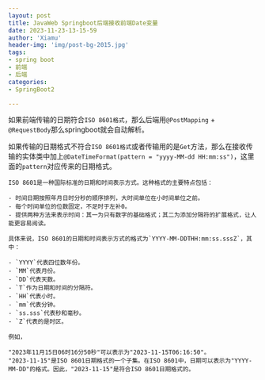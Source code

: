 ```yaml
---
layout: post
title: JavaWeb Springboot后端接收前端Date变量
date: 2023-11-23-13-15-59
author: 'Xiamu'
header-img: 'img/post-bg-2015.jpg'
tags:
- spring boot
- 前端
- 后端
categories:
- SpringBoot2

---
```

如果前端传输的日期符合`ISO 8601格式`，那么后端用`@PostMapping` + `@RequestBody`那么springboot就会自动解析。

如果传输的日期格式不符合`ISO 8601格式`或者传输用的是`Get`方法，那么在接收传输的实体类中加上`@DateTimeFormat(pattern = "yyyy-MM-dd HH:mm:ss")`，这里面的`pattern`对应传来的日期格式。

```prism language-html
ISO 8601是一种国际标准的日期和时间表示方式。这种格式的主要特点包括：

- 时间日期按照年月日时分秒的顺序排列，大时间单位在小时间单位之前。
- 每个时间单位的位数固定，不足时于左补0。
- 提供两种方法来表示时间：其一为只有数字的基础格式；其二为添加分隔符的扩展格式，让人能更容易阅读。

具体来说，ISO 8601的日期和时间表示方式的格式为`YYYY-MM-DDTHH:mm:ss.sssZ`，其中：

- `YYYY`代表四位数年份。
- `MM`代表月份。
- `DD`代表天数。
- `T`作为日期和时间的分隔符。
- `HH`代表小时。
- `mm`代表分钟。
- `ss.sss`代表秒和毫秒。
- `Z`代表的是时区。

例如，

"2023年11月15日06时16分50秒"可以表示为"2023-11-15T06:16:50"。
"2023-11-15"是ISO 8601日期格式的一个子集。在ISO 8601中，日期可以表示为"YYYY-MM-DD"的格式。因此，"2023-11-15"是符合ISO 8601日期格式的。

```

